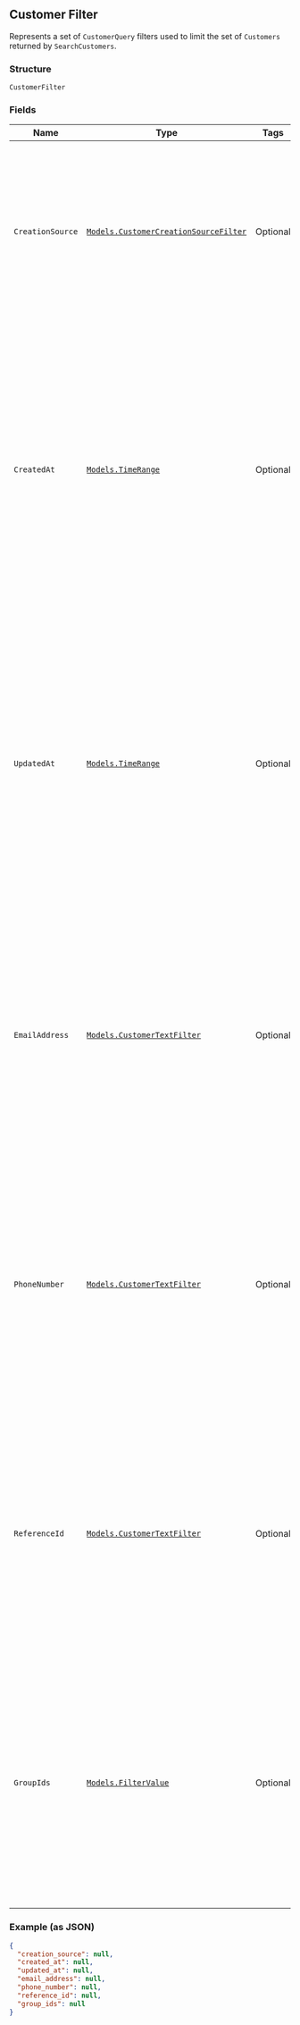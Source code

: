 ## Customer Filter

Represents a set of `CustomerQuery` filters used to limit the set of
`Customers` returned by `SearchCustomers`.

### Structure

`CustomerFilter`

### Fields

| Name | Type | Tags | Description |
|  --- | --- | --- | --- |
| `CreationSource` | [`Models.CustomerCreationSourceFilter`](/doc/models/customer-creation-source-filter.md) | Optional | Creation source filter.<br><br>If one or more creation sources are set, customer profiles are included in,<br>or excluded from, the result if they match at least one of the filter<br>criteria. |
| `CreatedAt` | [`Models.TimeRange`](/doc/models/time-range.md) | Optional | Represents a generic time range. The start and end values are<br>represented in RFC-3339 format. Time ranges are customized to be<br>inclusive or exclusive based on the needs of a particular endpoint.<br>Refer to the relevent endpoint-specific documentation to determine<br>how time ranges are handled. |
| `UpdatedAt` | [`Models.TimeRange`](/doc/models/time-range.md) | Optional | Represents a generic time range. The start and end values are<br>represented in RFC-3339 format. Time ranges are customized to be<br>inclusive or exclusive based on the needs of a particular endpoint.<br>Refer to the relevent endpoint-specific documentation to determine<br>how time ranges are handled. |
| `EmailAddress` | [`Models.CustomerTextFilter`](/doc/models/customer-text-filter.md) | Optional | A filter to select customers based on exact or fuzzy matching of<br>customer attributes against a specified query. Depending on customer attributes, <br>the filter can be case sensitive. This filter can be either exact or fuzzy. It cannot be both. |
| `PhoneNumber` | [`Models.CustomerTextFilter`](/doc/models/customer-text-filter.md) | Optional | A filter to select customers based on exact or fuzzy matching of<br>customer attributes against a specified query. Depending on customer attributes, <br>the filter can be case sensitive. This filter can be either exact or fuzzy. It cannot be both. |
| `ReferenceId` | [`Models.CustomerTextFilter`](/doc/models/customer-text-filter.md) | Optional | A filter to select customers based on exact or fuzzy matching of<br>customer attributes against a specified query. Depending on customer attributes, <br>the filter can be case sensitive. This filter can be either exact or fuzzy. It cannot be both. |
| `GroupIds` | [`Models.FilterValue`](/doc/models/filter-value.md) | Optional | A filter to select resources based on an exact field value. For any given<br>value, the value can only be in one property. Depending on the field, either<br>all properties can be set or only a subset will be available.<br><br>Refer to the documentation of the field. |

### Example (as JSON)

```json
{
  "creation_source": null,
  "created_at": null,
  "updated_at": null,
  "email_address": null,
  "phone_number": null,
  "reference_id": null,
  "group_ids": null
}
```

